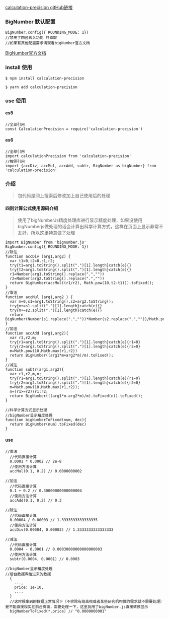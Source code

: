 [calculation-precision gitHub链接](https://github.com/tuvs85/calculation-precision)
### BigNumber 默认配置 
```
BigNumber.config({ ROUNDING_MODE: 1})
//禁用了四舍五入功能 只直取
//如果有其他配置需求请观看bigNumber官方文档
```
[BigNumber官方文档](https://github.com/MikeMcl/bignumber.js)

### install 使用
```npm
$ npm install calculation-precision
```
```yarn
$ yarn add calculation-precision
```

### use 使用
#### es5
```
//全部引用
const CalculationPrecision = require('calculation-precision')
```
#### es6
```
//全部引用
import calculationPrecision from 'calculation-precision'
//按需引用
import {accDiv, accMul, accAdd, subtr, BigNumber as bigNumber} from 'calculation-precision'
```

### 介绍
>包代码是网上搜索后修改加上自己使用后的处理
#### 四则计算公式使用源码介绍
>使用了bigNumberJs精度处理库进行显示精度处理，如果没使用bigNumberjs做处理的话会计算出科学计算方式，这样在页面上显示非常不友好，所以这里特意做了处理

```
import BigNumber from 'bignumber.js'
BigNumber.config({ ROUNDING_MODE: 1})
//除法
function accDiv (arg1,arg2) {
  var t1=0,t2=0,r1,r2;
  try{t1=arg1.toString().split(".")[1].length}catch(e){}
  try{t2=arg2.toString().split(".")[1].length}catch(e){}
  r1=Number(arg1.toString().replace(".",""))
  r2=Number(arg2.toString().replace(".",""))
  return BigNumber(accMul((r1/r2), Math.pow(10,t2-t1))).toFixed();
}
//乘法
function accMul (arg1,arg2 ) {
  var m=0,s1=arg1.toString(),s2=arg2.toString();
  try{m+=s1.split(".")[1].length}catch(e){}
  try{m+=s2.split(".")[1].length}catch(e){}
  return BigNumber(Number(s1.replace(".",""))*Number(s2.replace(".",""))/Math.pow(10,m)).toFixed();
}
//加法
function accAdd (arg1,arg2){
  var r1,r2,m;
  try{r1=arg1.toString().split(".")[1].length}catch(e){r1=0}
  try{r2=arg2.toString().split(".")[1].length}catch(e){r2=0}
  m=Math.pow(10,Math.max(r1,r2))
  return BigNumber((arg1*m+arg2*m)/m).toFixed();
}
//减法
function subtr(arg1,arg2){
  var r1,r2,m,n;
  try{r1=arg1.toString().split(".")[1].length}catch(e){r1=0}
  try{r2=arg2.toString().split(".")[1].length}catch(e){r2=0}
  m=Math.pow(10,Math.max(r1,r2));
  n=(r1>=r2)?r1:r2;
  return BigNumber(((arg1*m-arg2*m)/m).toFixed(n)).toFixed();
}

//科学计算方式显示处理
//bigNumber显示精度处理
function bigNumberToFixed(num, dec){
  return BigNumber(num).toFixed(dec)
}

```

#### use
```
//乘法
  //代码直接计算
  0.0001 * 0.0002 // 2e-8
  //使用方法计算
  accMul(0.1, 0.2) // 0.0000000002
```
```
//加法
  //代码直接计算
  0.1 + 0.2 // 0.30000000000000004
  //使用方法计算
  accAdd(0.1, 0.2) // 0.3
```
```
//除法
  //代码直接计算
  0.00004 / 0.00003 // 1.3333333333333335
  //使用方法计算
  accDiv(0.00004, 0.00003) // 1.3333333333333333
```
```
//减法
  //代码直接计算
  0.0004 - 0.0001 // 0.00030000000000000003
  //使用方法计算
  subtr(0.0004, 0.0001) // 0.0003
```
```
//bigNumber显示精度处理
//后台数据库给过来的数据
  {
    ...,
    price: 1e-10,
    ....
  }
  //这时候拿到的数据正常情况下（不排除有给高校或者某些研究机构做的需求就不需要处理）是不能直接现实在前台页面，需要处理一下，这里我用了bigNumber.js直接转换显示
  bigNumberToFixed(*.price) // "0.0000000001"
```